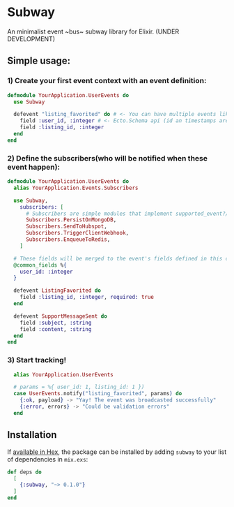 # Subway

An minimalist event ~bus~ subway library for Elixir. (UNDER DEVELOPMENT)

## Simple usage:

### 1) Create your first event context with an event definition:
```elixir
defmodule YourApplication.UserEvents do
  use Subway

  defevent "listing_favorited" do # <- You can have multiple events like this
    field :user_id, :integer # <- Ecto.Schema api (id an timestamps are automatically defined)
    field :listing_id, :integer
  end
end
```

### 2) Define the subscribers(who will be notified when these event happen):
```elixir
defmodule YourApplication.UserEvents do
  alias YourApplication.Events.Subscribers

  use Subway,
    subscribers: [
      # Subscribers are simple modules that implement supported_event?/1 and handle_event/1
      Subscribers.PersistOnMongoDB,
      Subscribers.SendToHubspot,
      Subscribers.TriggerClientWebhook,
      Subscribers.EnqueueToRedis,
    ]

  # These fields will be merged to the event's fields defined in this context.
  @common_fields %{
    user_id: :integer
  }

  defevent ListingFavorited do
    field :listing_id, :integer, required: true
  end

  defevent SupportMessageSent do
    field :subject, :string
    field :content, :string
  end
end
```

### 3) Start tracking!
```elixir
  alias YourApplication.UserEvents

  # params = %{ user_id: 1, listing_id: 1 })
  case UserEvents.notify("listing_favorited", params) do
    {:ok, payload} -> "Yay! The event was broadcasted successfully"
    {:error, errors} -> "Could be validation errors"
  end
```

## Installation

If [available in Hex](https://hex.pm/packages/subway), the package can be installed
by adding `subway` to your list of dependencies in `mix.exs`:

```elixir
def deps do
  [
    {:subway, "~> 0.1.0"}
  ]
end
```

